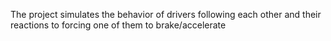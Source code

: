 The project simulates the behavior of drivers following each other and their reactions to forcing one of them to brake/accelerate
